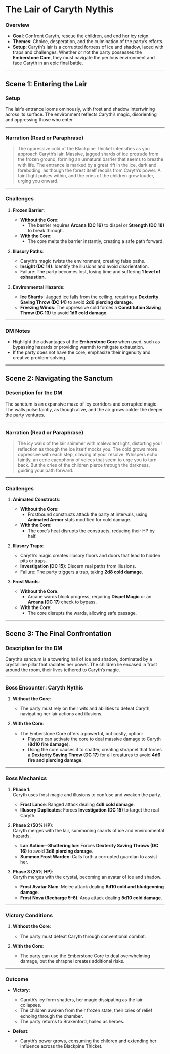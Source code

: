 
# **The Lair of Caryth Nythis**

### **Overview**

- **Goal**: Confront Caryth, rescue the children, and end her icy reign.
- **Themes**: Choice, desperation, and the culmination of the party’s efforts.
- **Setup**: Caryth’s lair is a corrupted fortress of ice and shadow, laced with traps and challenges. Whether or not the party possesses the **Emberstone Core**, they must navigate the perilous environment and face Caryth in an epic final battle.

---

## **Scene 1: Entering the Lair**

### **Setup**

The lair’s entrance looms ominously, with frost and shadow intertwining across its surface. The environment reflects Caryth’s magic, disorienting and oppressing those who enter. 

---

### **Narration (Read or Paraphrase)**

> The oppressive cold of the Blackpine Thicket intensifies as you approach Caryth’s lair. Massive, jagged shards of ice protrude from the frozen ground, forming an unnatural barrier that seems to breathe with life. The entrance is marked by a great rift in the ice, dark and foreboding, as though the forest itself recoils from Caryth’s power. A faint light pulses within, and the cries of the children grow louder, urging you onward.

---

### **Challenges**

1. **Frozen Barrier**:
    
    - **Without the Core**:
        - The barrier requires **Arcana (DC 16)** to dispel or **Strength (DC 18)** to break through.
    - **With the Core**:
        - The core melts the barrier instantly, creating a safe path forward.

2. **Illusory Paths**:
    
    - Caryth’s magic twists the environment, creating false paths.
    - **Insight (DC 14)**: Identify the illusions and avoid disorientation.
    - Failure: The party becomes lost, losing time and suffering **1 level of exhaustion**.

3. **Environmental Hazards**:
    
    - **Ice Shards**: Jagged ice falls from the ceiling, requiring a **Dexterity Saving Throw (DC 14)** to avoid **2d6 piercing damage**.
    - **Freezing Winds**: The oppressive cold forces a **Constitution Saving Throw (DC 13)** to avoid **1d6 cold damage**.

---

### **DM Notes**

- Highlight the advantages of the **Emberstone Core** when used, such as bypassing hazards or providing warmth to mitigate exhaustion.
- If the party does not have the core, emphasize their ingenuity and creative problem-solving.

---

## **Scene 2: Navigating the Sanctum**

### **Description for the DM**

The sanctum is an expansive maze of icy corridors and corrupted magic. The walls pulse faintly, as though alive, and the air grows colder the deeper the party ventures.

---

### **Narration (Read or Paraphrase)**

> The icy walls of the lair shimmer with malevolent light, distorting your reflection as though the ice itself mocks you. The cold grows more oppressive with each step, clawing at your resolve. Whispers echo faintly, an eerie cacophony of voices that seem to urge you to turn back. But the cries of the children pierce through the darkness, guiding your path forward.

---

### **Challenges**

1. **Animated Constructs**:
    
    - **Without the Core**:
        - Frostbound constructs attack the party at intervals, using **Animated Armor** stats modified for cold damage.
    - **With the Core**:
        - The core’s heat disrupts the constructs, reducing their HP by half.

2. **Illusory Traps**:
    
    - Caryth’s magic creates illusory floors and doors that lead to hidden pits or traps.
    - **Investigation (DC 15)**: Discern real paths from illusions.
    - Failure: The party triggers a trap, taking **2d8 cold damage**.

3. **Frost Wards**:
    
    - **Without the Core**:
        - Arcane wards block progress, requiring **Dispel Magic** or an **Arcana (DC 17)** check to bypass.
    - **With the Core**:
        - The core disrupts the wards, allowing safe passage.

---

## **Scene 3: The Final Confrontation**

### **Description for the DM**

Caryth’s sanctum is a towering hall of ice and shadow, dominated by a crystalline pillar that radiates her power. The children lie encased in frost around the room, their lives tethered to Caryth’s magic.

---

### **Boss Encounter: Caryth Nythis**

1. **Without the Core**:
    
    - The party must rely on their wits and abilities to defeat Caryth, navigating her lair actions and illusions.

2. **With the Core**:
    
    - The Emberstone Core offers a powerful, but costly, option:
        - Players can activate the core to deal massive damage to Caryth (**8d10 fire damage**).
        - Using the core causes it to shatter, creating shrapnel that forces a **Dexterity Saving Throw (DC 17)** for all creatures to avoid **4d6 fire and piercing damage**.

---

### **Boss Mechanics**

1. **Phase 1**:  
    Caryth uses frost magic and illusions to confuse and weaken the party.
    
    - **Frost Lance**: Ranged attack dealing **4d8 cold damage**.
    - **Illusory Duplicates**: Forces **Investigation (DC 15)** to target the real Caryth.

2. **Phase 2 (50% HP)**:  
    Caryth merges with the lair, summoning shards of ice and environmental hazards.
    
    - **Lair Action—Shattering Ice**: Forces **Dexterity Saving Throws (DC 16)** to avoid **3d6 piercing damage**.
    - **Summon Frost Warden**: Calls forth a corrupted guardian to assist her.

3. **Phase 3 (25% HP)**:  
    Caryth merges with the crystal, becoming an avatar of ice and shadow.
    
    - **Frost Avatar Slam**: Melee attack dealing **6d10 cold and bludgeoning damage**.
    - **Frost Nova (Recharge 5–6)**: Area attack dealing **5d10 cold damage**.

---

### **Victory Conditions**

1. **Without the Core**:
    
    - The party must defeat Caryth through conventional combat.

2. **With the Core**:
    
    - The party can use the Emberstone Core to deal overwhelming damage, but the shrapnel creates additional risks.

---

### **Outcome**

- **Victory**:
    
    - Caryth’s icy form shatters, her magic dissipating as the lair collapses.
    - The children awaken from their frozen state, their cries of relief echoing through the chamber.
    - The party returns to Brakenford, hailed as heroes.

- **Defeat**:
    
    - Caryth’s power grows, consuming the children and extending her influence across the Blackpine Thicket.